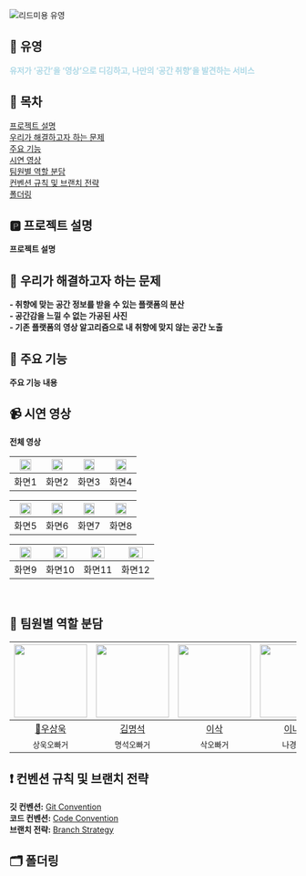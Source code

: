 ![리드미용 유영](https://github.com/Team-Recordy/Recordy-Android/assets/109855280/6eb852d9-2a07-4426-bc09-1b8c6dc982b2) </br>

## 🌊 유영
<span style="color:#ADD8E6">**유저가 ‘공간’을 ‘영상’으로 디깅하고, 나만의 ‘공간 취향’을 발견하는 서비스**</span>

## 🔢 목차
[프로젝트 설명](#프로젝트-설명) </br>
[우리가 해결하고자 하는 문제](#-우리가-해결하고자-하는-문제)</br>
[주요 기능](#주요-기능)</br>
[시연 영상](#시연-영상) </br>
[팀원별 역할 분담](#팀원별-역할-분담) </br>
[컨벤션 규칙 및 브랜치 전략](#컨벤션-규칙-및-브랜치-전략) </br>
[폴더링](#폴더링) </br>

## 🅿️ 프로젝트 설명 
**프로젝트 설명** </br>

## 🪼 우리가 해결하고자 하는 문제
**- 취향에 맞는 공간 정보를 받을 수 있는 플랫폼의 분산**</br>
**- 공간감을 느낄 수 없는 가공된 사진**</br>
**- 기존 플랫폼의 영상 알고리즘으로 내 취향에 맞지 않는 공간 노출** 

## 📍 주요 기능 
**주요 기능 내용** </br>

## 📹 시연 영상

**전체 영상**

|<img src="" width=70% />|<img src="" width=70% />|<img src="" width=70% />|<img src="" width=70%>|
|:---------:|:---------:|:---------:|:---------:|
|화면1|화면2|화면3|화면4|  

|<img src="" width=70% />|<img src="" width=70% />|<img src="" width=70% />|<img src="" width=70%>|
|:---------:|:---------:|:---------:|:---------:|
|화면5|화면6|화면7|화면8|  

|<img src="" width=70% />|<img src="" width=70% />|<img src="" width=70% />|<img src="" width=70%>|
|:---------:|:---------:|:---------:|:---------:|
|화면9|화면10|화면11|화면12|  

</br>

## 👤 팀원별 역할 분담
|<img src="https://avatars.githubusercontent.com/u/113014331?v=4" width="128" />|<img src="https://avatars.githubusercontent.com/u/75840431?v=4" width="128" />|<img src="https://avatars.githubusercontent.com/u/93514333?v=4" width="128" />|<img src="https://avatars.githubusercontent.com/u/109855280?v=4" width="128" />|<img src="https://avatars.githubusercontent.com/u/102652293?v=4" width="128"/>|
|:---------:|:---------:|:---------:|:---------:|:---------:|
|[👑우상욱](https://github.com/Sangwook123)|[김명석](https://github.com/cacaocoffee)|[이삭](https://github.com/lsakee)|[이나경](https://github.com/nagaeng)|[윤서희](https://github.com/seohee0925)|
| `상욱오빠거` | `명석오빠거` | `삭오빠거` | `나경이거` | `서희언니거` |



## ❗ 컨벤션 규칙 및 브랜치 전략

**깃 컨벤션:**  [Git Convention](https://www.notion.so/bohyunnkim/Git-Convention-d384b7b4b6c149009a88ec5409a9c694?pvs=4) </br>
**코드 컨벤션:**  [Code Convention](https://www.notion.so/bohyunnkim/Code-Convention-bc2e0e1601554f2792131c3942984dec?pvs=4) </br>
**브랜치 전략:**  [Branch Strategy](https://www.notion.so/bohyunnkim/Branch-Strategy-9d989f5c36ca44ffaae40e436056f966?pvs=4) </br>

## 🗂️ 폴더링

</br>
